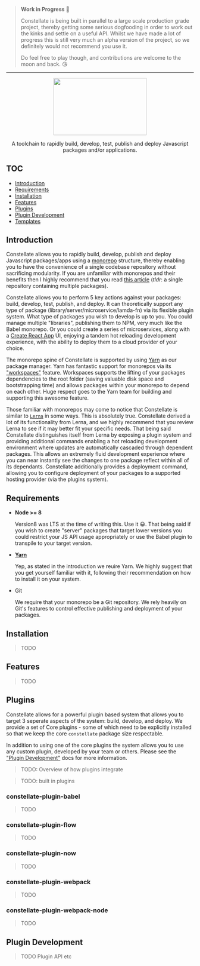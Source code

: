 > **Work in Progress** 👀
>
> Constellate is being built in parallel to a large scale production grade project, thereby getting some serious dogfooding in order to work out the kinks and settle on a useful API. Whilst we have made a lot of progress this is still very much an alpha version of the project, so we definitely would not recommend you use it.
>
> Do feel free to play though, and contributions are welcome to the moon and back. 😘

---

<p align="center">
  <img src="https://cdn.rawgit.com/constellators/constellate/8e303aad/assets/logo-full.png" width="250" height="152.84" />
</p>

<p align="center">
A toolchain to rapidly build, develop, test, publish and deploy Javascript packages and/or applications.
</p>

## TOC

* [Introduction](#introduction)
* [Requirements](#requirements)
* [Installation](#installation)
* [Features](#features)
* [Plugins](#plugins)
* [Plugin Development](#plugin-development)
* [Templates](#templates)

## Introduction

Constellate allows you to rapidly build, develop, publish and deploy Javascript packages/apps using a [monorepo](https://medium.com/@maoberlehner/monorepos-in-the-wild-33c6eb246cb9) structure, thereby enabling you to have the convenience of a single codebase repository without sacrificing modularity. If you are unfamiliar with monorepos and their benefits then I highly recommend that you read [this article](https://medium.com/@maoberlehner/monorepos-in-the-wild-33c6eb246cb9) (_tldr_: a single repository containing multiple packages).

Constellate allows you to perform 5 key actions against your packages: build, develop, test, publish, and deploy. It can theoretically support any type of package (library/server/microservice/lamda-fn) via its flexible plugin system. What type of packages you wish to develop is up to you. You could manage multiple "libraries", publishing them to NPM, very much like the Babel monorepo. Or you could create a series of microservices, along with a [Create React App](https://github.com/facebook/create-react-app) UI, enjoying a tandem hot reloading development experience, with the ability to deploy them to a cloud provider of your choice.

The monorepo spine of Constellate is supported by using [Yarn](https://github.com/yarnpkg/yarn) as our package manager. Yarn has fantastic support for monorepos via its ["workspaces"](http://TODO) feature. Workspaces supports the lifting of your packages dependencies to the root folder (saving valuable disk space and bootstrapping time) and allows packages within your monorepo to depend on each other. Huge respect goes to the Yarn team for building and supporting this awesome feature.

Those familiar with monorepos may come to notice that Constellate is similar to [`Lerna`](https://lernajs.io) in some ways. This is absolutely true. Constellate derived a lot of its functionality from Lerna, and we highly recommend that you review Lerna to see if it may better fit your specific needs. That being said Constellate distinguishes itself from Lerna by exposing a plugin system and providing additional commands enabling a hot reloading development environment where updates are automatically cascaded through dependent packages. This allows an extremely fluid development experience where you can near instantly see the changes to one package reflect within all of its dependants. Constellate additionally provides a deployment command, allowing you to configure deployment of your packages to a supported hosting provider (via the plugins system).

## Requirements

* **Node >= 8**

  Version8 was LTS at the time of writing this. Use it 😀. That being said if you wish to create "server" packages that target lower versions you could restrict your JS API usage appropriately or use the Babel plugin to transpile to your target version.

* **[Yarn](https://github.com/yarnpkg/yarn)**

  Yep, as stated in the introduction we reuire Yarn. We highly suggest that you get yourself familiar with it, following their recommendation on how to install it on your system.

* Git

  We require that your monorepo be a Git repository. We rely heavily on Git's features to control effective publishing and deployment of your packages.

## Installation

> TODO

## Features

> TODO

## Plugins

Constellate allows for a powerful plugin based system that allows you to target 3 seperate aspects of the system: build, develop, and deploy. We provide a set of Core plugins - some of which need to be explicitly installed so that we keep the core `constellate` package size respectable.

In addition to using one of the core plugins the system allows you to use any custom plugin, developed by your team or others. Please see the ["Plugin Development"](#plugin-development) docs for more information.

> TODO: Overview of how plugins integrate

> TODO: built in plugins

### constellate-plugin-babel

> TODO

### constellate-plugin-flow

> TODO

### constellate-plugin-now

> TODO

### constellate-plugin-webpack

> TODO

### constellate-plugin-webpack-node

> TODO

## Plugin Development

> TODO Plugin API etc

